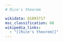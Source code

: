 ```yaml
---
# Rice's theorem

wikidata: Q1893717
msc_classification: 68
wikipedia_links:
  - "[[Rice's theorem]]"
---
```

